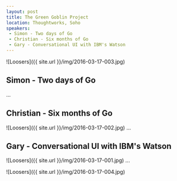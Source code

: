 ```yaml
---
layout: post
title: The Green Goblin Project
location: Thoughtworks, Soho
speakers:
 - Simon - Two days of Go
 - Christian - Six months of Go
 - Gary - Conversational UI with IBM's Watson
---
```

![Loosers]({{ site.url }}/img/2016-03-17-003.jpg)


## Simon - Two days of Go

...


## Christian - Six months of Go
![Loosers]({{ site.url }}/img/2016-03-17-002.jpg)
...


## Gary - Conversational UI with IBM's Watson
![Loosers]({{ site.url }}/img/2016-03-17-001.jpg)
...



![Loosers]({{ site.url }}/img/2016-03-17-004.jpg)

